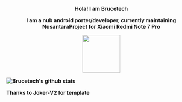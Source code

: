 <p align="center"><strong>Hola! I am Brucetech</strong></p>
<p align="center"><strong> I am a nub android porter/developer, currently maintaining NusantaraProject for Xiaomi Redmi Note 7 Pro
<p align="center"><img width="100" src="https://github.githubassets.com/images/mona-whisper.gif"></p>

![Brucetech's github stats](https://github-readme-stats.vercel.app/api?username=brucetech627&show_icons=true&theme=radical)



<p align="left">Thanks to Joker-V2 for template</p>
